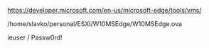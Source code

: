https://developer.microsoft.com/en-us/microsoft-edge/tools/vms/

/home/slavko/personal/ESXI/W10MSEdge/W10MSEdge.ova

ieuser / Passw0rd!
